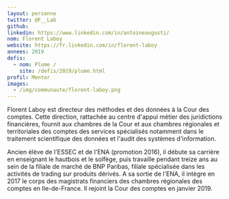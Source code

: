 ```yaml
---
layout: personne
twitter: @F__Lab
github: 
linkedin: https://www.linkedin.com/in/antoineaugusti/
nom: Florent Laboy
website: https://fr.linkedin.com/in/florent-laboy
annees: 2019
defis: 
  - nom: Plume /
    site: /defis/2019/plume.html
profil: Mentor
images:
  - /img/communaute/florent-laboy.png
---
```



Florent Laboy est directeur des méthodes et des données à la Cour des comptes. Cette direction, rattachée au centre d'appui métier des juridictions financières, fournit aux chambres de la Cour et aux chambres régionales et territoriales des comptes des services spécialisés notamment dans le traitement scientifique des données et l'audit des systèmes d'information.

Ancien élève de l'ESSEC et de l'ENA (promotion 2016), il débute sa carrière en enseignant le hautbois et le solfège, puis travaille pendant treize ans au sein de la filiale de marché de BNP Paribas, filiale spécialisée dans les activités de trading sur produits dérivés. A sa sortie de l'ENA, il intègre en 2017 le corps des magistrats financiers des chambres régionales des comptes en Ile-de-France. Il rejoint la Cour des comptes en janvier 2019.
